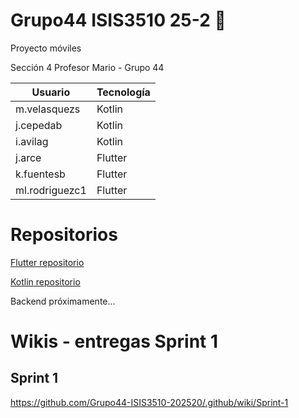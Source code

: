 # Grupo44 ISIS3510 25-2 👋
Proyecto móviles

Sección 4 Profesor Mario - Grupo 44

| Usuario        | Tecnología |
| -------------- | ---------- |
| m.velasquezs   | Kotlin     |
| j.cepedab      | Kotlin
| i.avilag       | Kotlin
| j.arce         | Flutter    |
| k.fuentesb     | Flutter
| ml.rodriguezc1 | Flutter

# Repositorios


[Flutter repositorio](https://github.com/Grupo44-ISIS3510-202520/Flutter)

[Kotlin repositorio](https://github.com/Grupo44-ISIS3510-202520/Kotlin)


Backend próximamente... 

# Wikis - entregas Sprint 1

## Sprint 1
https://github.com/Grupo44-ISIS3510-202520/.github/wiki/Sprint-1

